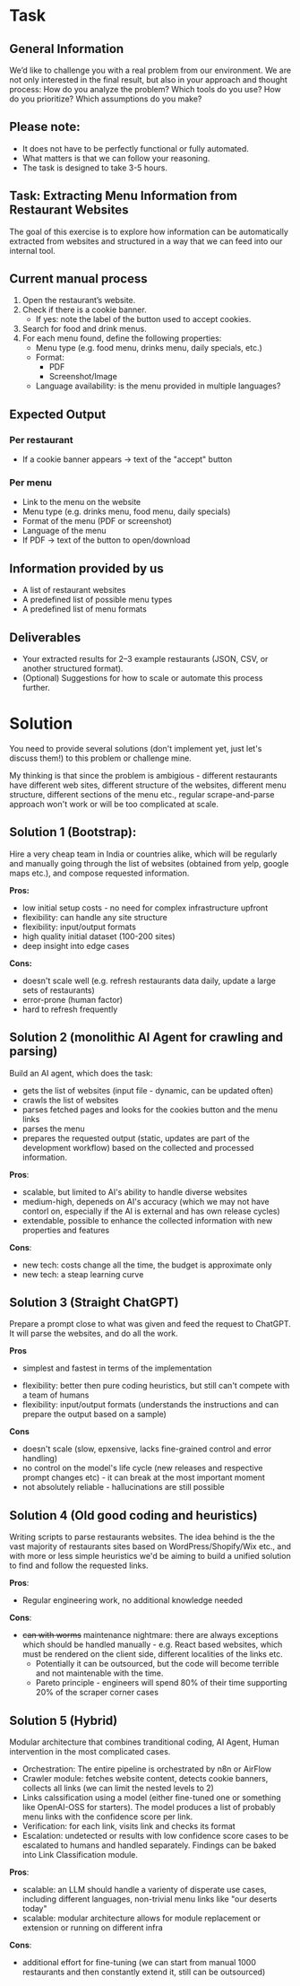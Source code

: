 # Task
## General Information

We’d like to challenge you with a real problem from our environment. We are not only interested in the final result, but also in your approach and thought process: How do you analyze the problem? Which tools do you use? How do you prioritize? Which assumptions do you make?

## Please note:

- It does not have to be perfectly functional or fully automated.
- What matters is that we can follow your reasoning.
- The task is designed to take 3-5 hours.

## Task: Extracting Menu Information from Restaurant Websites

The goal of this exercise is to explore how information can be automatically extracted from websites and structured in a way that we can feed into our internal tool.

## Current manual process

1. Open the restaurant’s website.
2. Check if there is a cookie banner.
    - If yes: note the label of the button used to accept cookies.
3. Search for food and drink menus.
4. For each menu found, define the following properties:
    - Menu type (e.g. food menu, drinks menu, daily specials, etc.)
    - Format:
        - PDF
        - Screenshot/Image
    - Language availability: is the menu provided in multiple languages?

## Expected Output

### Per restaurant

- If a cookie banner appears → text of the "accept" button

### Per menu

- Link to the menu on the website
- Menu type (e.g. drinks menu, food menu, daily specials)
- Format of the menu (PDF or screenshot)
- Language of the menu
- If PDF → text of the button to open/download

## Information provided by us

- A list of restaurant websites
- A predefined list of possible menu types
- A predefined list of menu formats

## Deliverables

- Your extracted results for 2–3 example restaurants (JSON, CSV, or another structured format).
- (Optional) Suggestions for how to scale or automate this process further.

# Solution 
You need to provide several solutions (don't implement yet, just let's discuss them!) to this problem or challenge mine.

My thinking is that since the problem is ambigious - different restaurants have different web sites, different structure of the websites, different menu structure, different sections of the menu etc., regular scrape-and-parse approach won't work or will be too complicated at scale.

## Solution 1 (Bootstrap): 
Hire a very cheap team in India or countries alike, which will be regularly and manually going through the list of websites (obtained from yelp, google maps etc.), and compose requested information.

**Pros:**
+ low initial setup costs - no need for complex infrastructure upfront
+ flexibility: can handle any site structure
+ flexibility: input/output formats
+ high quality initial dataset (100-200 sites)
+ deep insight into edge cases

**Cons:**
- doesn't scale well (e.g. refresh restaurants data daily, update a large sets of restaurants)
- error-prone (human factor)
- hard to refresh frequently

## Solution 2 (monolithic AI Agent for crawling and parsing)
Build an AI agent, which does the task:
- gets the list of websites (input file - dynamic, can be updated often)
- crawls the list of websites
- parses fetched pages and looks for the cookies button and the menu links
- parses the menu
- prepares the requested output (static, updates are part of the development workflow) based on the collected and processed information.

**Pros**:
- scalable, but limited to AI's ability to handle diverse websites
- medium-high, depeneds on AI's accuracy (which we may not have contorl on, especially if the AI is external and has own release cycles)
- extendable, possible to enhance the collected information with new properties and features

**Cons**:
- new tech: costs change all the time, the budget is approximate only
- new tech: a steap learning curve

## Solution 3 (Straight ChatGPT)
Prepare a prompt close to what was given and feed the request to ChatGPT. It will parse the websites, and do all the work.

**Pros**
- simplest and fastest in terms of the implementation
+ flexibility: better then pure coding heuristics, but still can't compete with a team of humans
+ flexibility: input/output formats (understands the instructions and can prepare the output based on a sample)

**Cons**
- doesn't scale (slow, epxensive, lacks fine-grained control and error handling)
- no control on the model's life cycle (new releases and respective prompt changes etc) - it can break at the most important moment
- not absolutely reliable - hallucinations are still possible

## Solution 4 (Old good coding and heuristics)
Writing scripts to parse restaurants websites. The idea behind is the the vast majority of restaurants sites based on WordPress/Shopify/Wix etc., and with more or less simple heuristics we'd be aiming to build a unified solution to find and follow the requested links.

**Pros**:
- Regular engineering work, no additional knowledge needed

**Cons**:
- <strike>can with worms</strike> maintenance nightmare: there are always exceptions which should be handled manually - e.g. React based websites, which must be rendered on the client side, different localities of the links etc.
   - Potentially it can be outsourced, but the code will become terrible and not maintenable with the time.
   - Pareto principle - engineers will spend 80% of their time supporting 20% of the scraper corner cases

## Solution 5 (Hybrid)
Modular architecture that combines tranditional coding, AI Agent, Human intervention in the most complicated cases.

- Orchestration: The entire pipeline is orchestrated by n8n or AirFlow
- Crawler module: fetches website content, detects cookie banners, collects all links (we can limit the nested levels to 2)
- Links calssification using a model (either fine-tuned one or something like OpenAI-OSS for starters). The model produces a list of probably menu links with the confidence score per link.
- Verification: for each link, visits link and checks its format
- Escalation: undetected or results with low confidence score cases to be escalated to humans and handled separately. Findings can be baked into Link Classification module.

**Pros**: 
- scalable: an LLM should handle a varienty of disperate use cases, including different languages, non-trivial menu links like "our deserts today"
- scalable: modular architecture allows for module replacement or extension or running on different infra

**Cons**:
- additional effort for fine-tuning (we can start from manual 1000 restaurants and then constantly extend it, still can be outsourced)